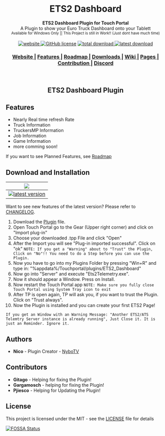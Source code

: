 <h1 align="center">ETS2 Dashboard</h1>

<div align="center">
  <strong>ETS2 Dashboard Plugin for Touch Portal</strong><br>
  A Plugin to show your Euro Truck Dashboard onto your Tablett<br>
  <sub>Available for Windows Only || This Project is still in Work!! (Just dont have much time)</sub>
</div>

<br>

<div align="center">
  <!-- Version -->
  <a href="https://nybotv.github.io/TP_ETS2_Plugin/">
    <img src="https://badge.fury.io/gh/NyboTV%2FTP_ETS2_Plugin.svg" alt="website">
  </a>
  <!-- License -->
  <a href="LICENSE">
    <a href="https://github.com/NyboTV/TP_ETS2_Plugin/blob/master/LICENSE"><img alt="GitHub license" src="https://img.shields.io/github/license/NyboTV/TP_ETS2_Plugin"></a>
  </a>
  <!-- Downloads total -->
  <a href="https://github.com/NyboTV/TP_ETS2_Plugin/releases">
    <img src="https://img.shields.io/github/downloads/NyboTV/TP_ETS2_Plugin/total.svg" alt="total download">
  </a>
  <!-- Downloads latest release -->
  <a href="https://github.com/NyboTV/TP_ETS2_Plugin/releases/latest">
    <img src="https://img.shields.io/github/downloads/NyboTV/TP_ETS2_Plugin/latest/total.svg" alt="latest download">
  </a>
</div>

<div align="center">
  <h3>
    <a href="https://nybotv.github.io/TP_ETS2_Plugin/">
      Website
    </a>
    <span> | </span>
    <a href="#features">
      Features
    </a>
    <span> | </span>
    <a href="https://github.com/NyboTV/TP_ETS2_Plugin/projects/1">
      Roadmap
    </a><span> | </span>
    <a href="#download-and-installation">
      Downloads
    </a>
    <span> | </span>
    <a href="https://github.com/NyboTV/TP_ETS2_Plugin/wiki">
      Wiki
    </a>
    <span> | </span>
    <a href="https://github.com/NyboTV/TP_ETS2_Plugin/wiki/Pages">
      Pages
    </a>
    <span> | </span>
    <a href="#contribution">
      Contribution
    </a>
    <span> | </span>
    <a href="https://discord.gg/PvXJsxpGFe">
      Discord
    </a>
  </h3>
</div>
<br />

<h2 align="center">ETS2 Dashboard Plugin</h2>

## Features

- Nearly Real time refresh Rate
- Truck Information
- TruckersMP Information
- Job Information
- Game Information
- more comming soon!

If you want to see Planned Features, see [Roadmap](https://github.com/NyboTV/TP_ETS2_Plugin/projects/1)

## Download and Installation

| ![](https://raw.githubusercontent.com/wiki/ryanoasis/nerd-fonts/screenshots/v1.0.x/windows-pass-sm.png)                                                                                                          |   
|:----------------------------------------------------------------------------------------------------------------------------------------------------------------------------------------------------------------:|
[![latest version](https://img.shields.io/github/downloads/NyboTV/TP_ETS2_Plugin/latest/ETS2_Dashboard.tpp.svg)](https://github.com/NyboTV/Tp_ETS2_Plugin/releases/latest/download/ETS2_Dashboard.tpp) | 

Want to see new features of the latest version? Please refer to [CHANGELOG](CHANGELOG.md).


1. Download the [Plugin](https://github.com/NyboTV/Tp_ETS2_Plugin/releases/latest/download/ETS2_Dashboard.tpp) file.
2. Open Touch Portal go to the Gear (Upper right corner) and click on "Import plug-in"
3. Choose your downloaded .tpp File and click "Open"
4. After the Import you will see "Plug-in imported successful". Click on "ok" 
`NOTE: If you get a "Warning" about to "Trust" the Plugin, Click on "No"!! You need to do a Step before you can use the Plugin.`
6. Now you have to go into my Plugins Folder by pressing "Win+R" and type in: "%appdata%/Touchportal/plugins/ETS2_Dashboard"
7. Now go into "Server" and execute "Ets2Telemetry.exe". 
8. Now it should appear a Window. Press on Install.
9. Now restart the Touch Portal app 
`NOTE: Make sure you fully close Touch Portal using System Tray icon to exit`
6. After TP is open again, TP will ask you, if you want to trust the Plugin. Click on "Trust always".
7. Now the Plugin is installed and you can create your first ETS2 Page!

`If you get an Window with an Warning Message: "Another ETS2/ATS Telemtry Server instance is already running", Just Close it. It is just an Reminder. Ignore it.`


## Authors
- **Nico** - Plugin Creator - [NyboTV](https://github.com/NyboTV)


## Contributors
- **Gitago** - Helping for fixing the Plugin!
- **Gargamosch** - helping for fixing the Plugin! 
- **Pjiesco** - Helping for Updating the Plugin! 



## License
This project is licensed under the MIT - see the [LICENSE](LICENSE) file for details

[![FOSSA Status](https://app.fossa.com/api/projects/git%2Bgithub.com%2FNyboTV%2FTP_ETS2_Plugin.svg?type=large)](https://app.fossa.com/projects/git%2Bgithub.com%2FNyboTV%2FTP_ETS2_Plugin?ref=badge_large)

